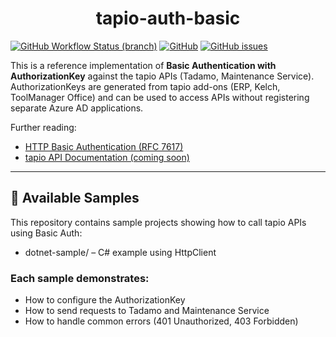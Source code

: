 <div align=center>

<h1>tapio-auth-basic</h1>

</div>

[![GitHub Workflow Status (branch)](https://img.shields.io/github/workflow/status/tapioone/tapio-auth-api/CI/master)](https://github.com/tapioone/tapio-auth-api/actions)
[![GitHub](https://img.shields.io/github/license/tapioone/tapio-auth-api)](https://github.com/tapioone/tapio-auth-api/blob/master/LICENSE)
[![GitHub issues](https://img.shields.io/github/issues/tapioone/tapio-auth-api)](https://github.com/tapioone/tapio-auth-api/issues)

This is a reference implementation of **Basic Authentication with AuthorizationKey** against the tapio APIs (Tadamo, Maintenance Service).  
AuthorizationKeys are generated from tapio add-ons (ERP, Kelch, ToolManager Office) and can be used to access APIs without registering separate Azure AD applications.

Further reading:

- [HTTP Basic Authentication (RFC 7617)](https://datatracker.ietf.org/doc/html/rfc7617)  
- [tapio API Documentation (coming soon)](https://developer.tapio.one)  

---

## 🚀 Available Samples

This repository contains sample projects showing how to call tapio APIs using Basic Auth:

- dotnet-sample/ – C# example using HttpClient

### Each sample demonstrates:

- How to configure the AuthorizationKey
- How to send requests to Tadamo and Maintenance Service
- How to handle common errors (401 Unauthorized, 403 Forbidden)
